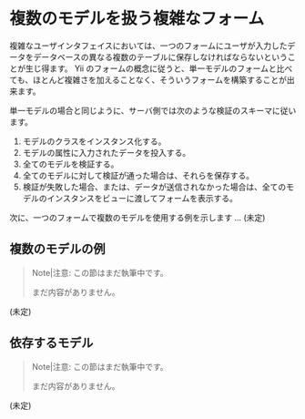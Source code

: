 複数のモデルを扱う複雑なフォーム
================================

複雑なユーザインタフェイスにおいては、一つのフォームにユーザが入力したデータをデータベースの異なる複数のテーブルに保存しなければならないということが生じ得ます。
Yii のフォームの概念に従うと、単一モデルのフォームと比べても、ほとんど複雑さを加えることなく、そういうフォームを構築することが出来ます。

単一モデルの場合と同じように、サーバ側では次のような検証のスキーマに従います。

1. モデルのクラスをインスタンス化する。
2. モデルの属性に入力されたデータを投入する。
3. 全てのモデルを検証する。
4. 全てのモデルに対して検証が通った場合は、それらを保存する。
5. 検証が失敗した場合、または、データが送信されなかった場合は、全てのモデルのインスタンスをビューに渡してフォームを表示する。

次に、一つのフォームで複数のモデルを使用する例を示します ... (未定)

複数のモデルの例
----------------

> Note|注意: この節はまだ執筆中です。
>
> まだ内容がありません。

(未定)

依存するモデル
--------------

> Note|注意: この節はまだ執筆中です。
>
> まだ内容がありません。

(未定)
